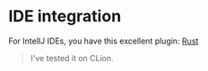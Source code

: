 # IDE integration

For IntelIJ IDEs, you have this excellent plugin: [Rust](https://plugins.jetbrains.com/plugin/8182-rust)

> I've tested it on CLion.

[](images/intelij-plugin.png)

